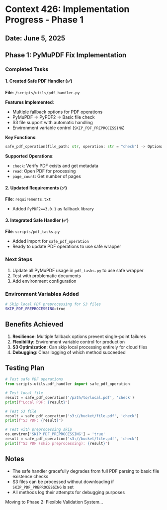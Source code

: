 # Context 426: Implementation Progress - Phase 1

## Date: June 5, 2025

## Phase 1: PyMuPDF Fix Implementation

### Completed Tasks

#### 1. Created Safe PDF Handler (✅)
**File**: `/scripts/utils/pdf_handler.py`

**Features Implemented**:
- Multiple fallback options for PDF operations
- PyMuPDF → PyPDF2 → Basic file check
- S3 file support with automatic handling
- Environment variable control (`SKIP_PDF_PREPROCESSING`)

**Key Functions**:
```python
safe_pdf_operation(file_path: str, operation: str = "check") -> Optional[Any]
```

**Supported Operations**:
- `check`: Verify PDF exists and get metadata
- `read`: Open PDF for processing
- `page_count`: Get number of pages

#### 2. Updated Requirements (✅)
**File**: `requirements.txt`
- Added `PyPDF2==3.0.1` as fallback library

#### 3. Integrated Safe Handler (✅)
**File**: `scripts/pdf_tasks.py`
- Added import for `safe_pdf_operation`
- Ready to update PDF operations to use safe wrapper

### Next Steps

1. Update all PyMuPDF usage in `pdf_tasks.py` to use safe wrapper
2. Test with problematic documents
3. Add environment configuration

### Environment Variables Added

```bash
# Skip local PDF preprocessing for S3 files
SKIP_PDF_PREPROCESSING=true
```

## Benefits Achieved

1. **Resilience**: Multiple fallback options prevent single-point failures
2. **Flexibility**: Environment variable control for production
3. **S3 Optimization**: Can skip local processing entirely for cloud files
4. **Debugging**: Clear logging of which method succeeded

## Testing Plan

```python
# Test safe PDF operations
from scripts.utils.pdf_handler import safe_pdf_operation

# Test local file
result = safe_pdf_operation('/path/to/local.pdf', 'check')
print(f"Local PDF: {result}")

# Test S3 file
result = safe_pdf_operation('s3://bucket/file.pdf', 'check')
print(f"S3 PDF: {result}")

# Test with preprocessing skip
os.environ['SKIP_PDF_PREPROCESSING'] = 'true'
result = safe_pdf_operation('s3://bucket/file.pdf', 'check')
print(f"S3 PDF (skip preprocessing): {result}")
```

## Notes

- The safe handler gracefully degrades from full PDF parsing to basic file existence checks
- S3 files can be processed without downloading if `SKIP_PDF_PREPROCESSING` is set
- All methods log their attempts for debugging purposes

Moving to Phase 2: Flexible Validation System...